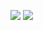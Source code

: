 ![](https://raw.githubusercontent.com/anjleonor/github-stats/master/generated/overview.svg#gh-dark-mode-only)
![](https://raw.githubusercontent.com/anjleonor/github-stats/master/generated/overview.svg#gh-light-mode-only)
